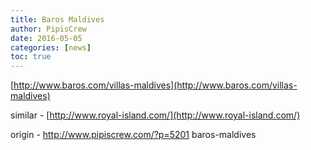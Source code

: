 ```yaml
---
title: Baros Maldives
author: PipisCrew
date: 2016-05-05
categories: [news]
toc: true
---
```


[http://www.baros.com/villas-maldives](http://www.baros.com/villas-maldives)

similar - [http://www.royal-island.com/](http://www.royal-island.com/)

origin - http://www.pipiscrew.com/?p=5201 baros-maldives